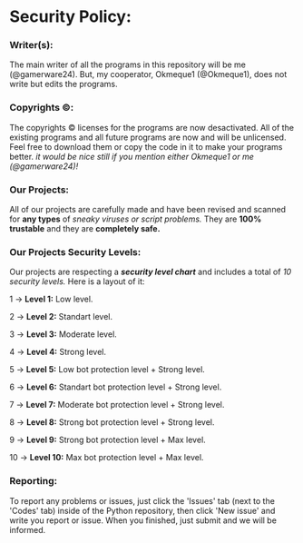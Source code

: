 # Security Policy:

### Writer(s):
The main writer of all the programs in this repository will be me (@gamerware24).
But, my cooperator, Okmeque1 (@Okmeque1), does not write but edits the programs.

### Copyrights ©:

The copyrights © licenses for the programs are now desactivated. All of the existing programs and all future programs are now and will be unlicensed. Feel free to download them or copy the code in it to make your programs better. *it would be nice still if you mention either Okmeque1 or me (@gamerware24)!*

### Our Projects:

All of our projects are carefully made and have been revised and scanned for **any types** of *sneaky viruses or script problems.* They are **100% trustable** and they are **completely safe.** 

### Our Projects Security Levels:

Our projects are respecting a ***security level chart*** and includes a total of *10 security levels.* Here is a layout of it:

1 -> **Level 1:** Low level.

2 -> **Level 2:** Standart level.

3 -> **Level 3:** Moderate level.

4 -> **Level 4:** Strong level.

5 -> **Level 5:** Low bot protection level + Strong level.

6 -> **Level 6:** Standart bot protection level + Strong level.

7 -> **Level 7:** Moderate bot protection level + Strong level.

8 -> **Level 8:** Strong bot protection level + Strong level.

9 -> **Level 9:** Strong bot protection level + Max level.

10 -> **Level 10:** Max bot protection level + Max level.


### Reporting:

To report any problems or issues, just click the 'Issues' tab (next to the 'Codes' tab) inside of the Python repository, then click 'New issue' and write you report or issue. When you finished, just submit and we will be informed.
